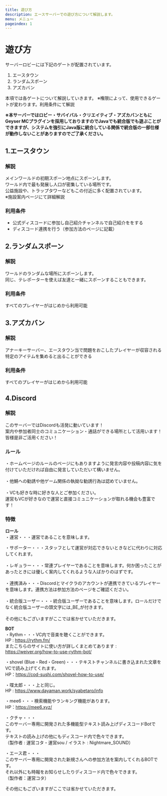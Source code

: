 ```yaml
---
title: 遊び方
description: エースサーバーでの遊び方について解説します。
menu: メニュー
pageindex: 1
---
```

# 遊び方

サーバーロビーには下記のゲートが配置されています。

1. エースタウン
2. ランダムスポーン
3. アズカバン

本項では各ゲートについて解説していきます。
※権限によって、使用できるゲートが変わります。利用条件にて解説

**※本サーバーではロビー・サバイバル・クリエイティブ・アズカバンともにGeyser MCプラグインを採用しておりますのでJavaでも統合版でも遊ぶことができますが、システムを強引にJava版に統合している関係で統合版の一部仕様が動作しないことがありますのでご了承ください。**

## 1.エースタウン

### 解説

メインワールドの初期スポーン地点にスポーンします。\
ワールド内で最も発展し人口が密集している場所です。\
公益施設や、トラップタワーなどもこの付近に多く配置されています。\
※施設案内ページにて詳細解説

### 利用条件

* 公式ディスコードに参加し自己紹介チャンネルで自己紹介ををする  
* ディスコード連携を行う（参加方法のページに記載）

## 2.ランダムスポーン

### 解説

ワールドのランダムな場所にスポーンします。\
同じ、テレポーターを使えば友達と一緒にスポーンすることもできます。

### 利用条件

すべてのプレイヤーがはじめから利用可能

## 3.アズカバン

### 解説

アナーキーサーバー、エースタウン当で問題をおこしたプレイヤーが収容される\
特定のアイテムを集めると出ることができる

### 利用条件

すべてのプレイヤーがはじめから利用可能

## 4.Discord

### 解説　

このサーバーではDiscordも活発に動いています！\
案内や参加者同士のコミュニケーション・通話ができる場所として活用います！\
皆様是非ご活用ください！

### **ルール**

・ホームページのルールのページにもありますように発言内容や投稿内容に気を付けていただければ自由に発言していただいて構いません。\
\
・他鯖への勧誘や他ゲーム関係の執拗な勧誘行為は認めていません。\
\
・VCも好きな時に好きな人とご参加ください。\
運営もVCが好きなので運営と直接コミュニケーションが取れる機会も豊富です！

### 特徴

**ロール**\
・運営・・・運営であることを意味します。

・サポーター・・・スタッフとして運営が対応できないときなどに代わりに対応してくれます。\
\
・レギュラー・・・常連プレイヤーであることを意味します。何か困ったことがあったときには優しく案内してくれるような人ばかりのはずです。\
\
・連携済み・・・Discordとマイクラのアカウントが連携できているプレイヤーを意味します。連携方法は参加方法のページをご確認ください。\
\
・統合版ユーザー・・・統合版ユーザーであることを意味します。ロールだけでなく統合版ユーザーの頭文字には\_BE\_が付きます。\
\
その他にもございますがここでは省かせていただきます。

**BOT**\
・Rythm・・・VC内で音楽を聴くことができます。\
HP : https://rythm.fm/ \
またこちらのサイトに使い方が詳しくまとめてあります : https://weiver.org/how-to-use-rythm-bot/

・shovel (Blue・Red・Green)・・・テキストチャンネルに書き込まれた文章をVCで読み上げてくれます。\
HP：https://cod-sushi.com/shovel-how-to-use/

・喋太郎・・・上と同じ。\
HP : https://www.dayaman.work/syabetaro/info

・mee6・・・検索機能やランキング機能があります。\
HP：https://mee6.xyz/

・クチャ・・・\
このサーバー専用に開発された多機能型テキスト読み上げディスコードBotです。\
テキストの読み上げの他にもディスコード内で色々できます。\
（製作者 : 運営コタ・運営sou / イラスト : Nightmare_SOUND）

・エース君・・・\
このサーバー専用に開発された新規さんへの参加方法を案内してくれるBOTです。\
それ以外にも時報をお知らせしたりディスコード内で色々できます。\
（製作者：運営コタ）

その他にもございますがここでは省かせていただきます。